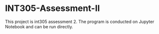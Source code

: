 # INT305-Assessment-II
This project is int305 assessment 2. The program is conducted on Jupyter Notebook and can be run directly.
